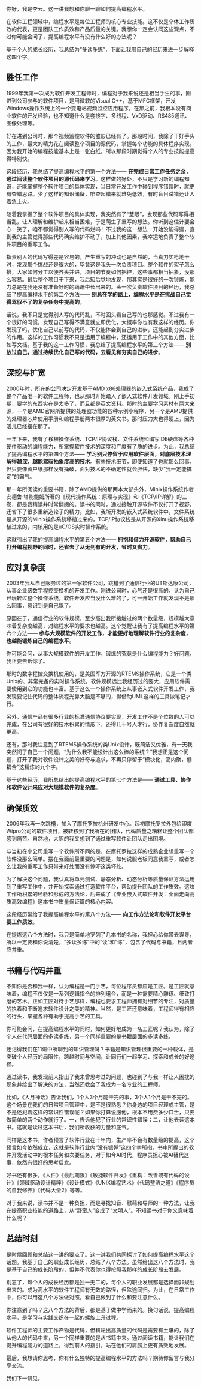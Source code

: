 你好，我是李云。这一讲我想和你聊一聊如何提高编程水平。

在软件工程领域中，编程水平是每位工程师的核心专业技能。这不仅是个体工作质效的代表，更是团队工作质效和产品质量的关键。我想你一定会认同这些观点，不过你可能会问了，提高编程水平有没有什么好的办法呢？

基于个人的成长经历，我总结为“多读多练”，下面让我用自己的经历来进一步解释这四个字。

## 胜任工作

1999年我第一次成为软件开发工程师时，编程对于我来说还是相当手生的事，刚进到公司参与的软件项目，是用微软的Visual C++，基于MFC框架，开发Windows操作系统上的一个变电站视频监控应用程序。在那之前，我根本没有商业软件的开发经验，也不知道什么是套接字、多线程、VxD驱动、RS485通讯、图像处理等。

好在进到公司时，那个视频监控软件的雏形已经有了。那段时间，我除了干好手头的工作，最大的精力花在阅读整个项目的源代码，掌握每个功能的具体程序实现。因为我开始的编程技能基本上是一张白纸，所以那段时期觉得个人的专业技能提高得特别快。

这段经历，我总结了提高编程水平的第一个方法—— **在完成日常工作任务之余，通过阅读整个软件项目的源代码来学习**。这样做的好处，不只是学习新的编程知识，还能掌握整个软件项目的具体实现，当日常开发工作中碰到程序错误时，就更有查错思路。少了这样的知识储备，咱查起错来就难免低效，有时盲目试错还让人着急上火。

随着我掌握了整个软件项目的具体实现，我突然有了“慧眼”，发现那些代码写得相当乱，让人理解和维护起来相当困难，于是萌生了重写的想法。你听到这估计要会心一笑了，咱不都觉得别人写的代码烂吗！不过我的这一想法一开始没能得逞，直到我的主管觉得那些代码确实维护不动了，加上其他因素，我幸运地负责了整个软件项目的重写工作。

指责别人的代码写得差是容易的，产生重写的冲动也是自然的，当真刀实枪地干时，发现那个挑战还是很大的，毕竟这是我头一次负责项目。整个软件的架子怎么搭，大家如何分工以便齐头并进，项目的节奏如何把控，这些事都相当抽象，没那么容易。最后整个项目干下来，我后知后觉地发现，那其实是很好的一次锻炼，能力总是在我还没有准备好时的蹒跚中长出来的。头一次负责软件项目的经历，我总结了提高编程水平的第二个方法—— **别总在学的路上，编程水平是在挑战自己觉得驾驭不了的复杂任务中提高的**。

话说，我不只是觉得别人写的代码乱，不时回头看自己写的也那感觉。不过我有一个很好的习惯，发现自己写得不满意就立即优化，大概率你也有我这样的经历。你发现了吗，优化自己以前写的代码，不仅能体会到自己的进步，还能起到夯实进步的作用。这样的工作习惯我不只是运用于编程中，还运用于工作中的其他方面，比如写文档。基于我的这一工作习惯，我总结了提高编程水平的第三个方法—— **别放过自己，通过持续优化自己写的代码，去看见和夯实自己的进步**。

## 深挖与扩宽

2000年时，所在的公司决定开发基于AMD x86处理器的嵌入式系统产品，我成了整个产品唯一的软件工程师，也从那时开始踏入了嵌入式软件开发领域。刚上手初期，要学的东西实在是太多了，而且都是英文资料。那时的主要学习素材有两大来源，一个是AMD官网所提供的处理器功能的各种示例小程序，另一个是AMD提供的处理器芯片使用手册和编程手册两本很厚的英文书。那时压力大也得硬上，因为活儿已经摆在那了。

一年下来，我有了移植操作系统、TCP/IP协议栈、文件系统和编写IDE硬盘等各种硬件驱动的编程能力，所掌握软件技术的深度和广度有了质的进步。为此，我总结了提高编程水平的第四个方法—— **学习别只停留于应用软件层面，对底层技术理解得越深，越能驾驭抽象度高的技术**。有些技术细节，即便知道了也就那么回事，但只要像窗户纸那样没有捅破，面对技术的不确定性就会胆怯，缺少“我一定能搞定”的霸气。

那一年所阅读的重要书籍，除了AMD提供的那两本大部头外，Minix操作系统作者安德鲁·塔能鲍姆所著的《现代操作系统：原理与实现》和《TCP/IP详解》的三卷，都是我精读并时常翻阅的。读书的同时，通过接触开源软件不仅打开了视野，还省下了很多重新造轮子的精力。比如，我所开发的嵌入式系统软件中，文件系统是从开源的Minix操作系统移植过来的，TCP/IP协议栈是从开源的Xinu操作系统移植过来的，内核用的是uC/OS实时操作系统。

这就引出了我的提高编程水平的第五个方法—— **拥抱和借力开源软件，帮助自己打开编程视野的同时，还省去了从无到有的开发，省时又省力**。

## 应对复杂度

2003年我从自己服务过的第一家软件公司，跳槽到了通信行业的UT斯达康公司，从事企业级数字程控交换机的开发工作。刚进公司时，心气还是很高的，认为自己已玩转过整个操作系统，软件开发应当没什么难的了，可一开始工作就发现不是那么回事，意识到是自己飘了。

原因在于，通信行业的软件规模，至少高出我所接触过的两个数量级，规模越大意味着复杂度越高，对编程水平的要求也越高。这个觉醒让我有了提高编程水平的第六个方法—— **参与大规模软件的开发工作，才能更好地理解软件行业的复杂度，也越能锻炼自己的编程水平**。

你可能会问，从事大规模软件的开发工作，锻炼的究竟是什么编程能力？好问题，我正要告诉你了。

那时的数字程控交换机使用的，是美国军方开源的RTEMS操作系统，它是一个类Unix的、非常完备的实时操作系统，软件规模远比我经历过的要大，应用软件需要使用到它的功能也丰富。基于这么一个操作系统上从事嵌入式软件开发工作，我发现要记住代码的整体流程光靠大脑是不够的，得借助UML这样的工具做笔记才行。

另外，通信产品有很多行业的标准通信协议要实现，开发工作不是个位数的人可以完成，在公司有很好的技术积累的情形下，还得几十号人才行，协作复杂度自然就更高。

还有，那时我注意到了RTEMS操作系统的类Unix设计，既简洁又优雅，有一天我突然问了自己一个问题，“为什么我不能设计出这么棒的系统？”我想正是这个问题，打开了我对软件设计之美的好奇与追求，不再只停留于“模块化，高内聚，低耦合”这精炼的九个字。

基于这些经历，我所总结出的提高编程水平的第七个方法是—— **通过工具、协作和软件设计来应对大规模软件的复杂度**。

## 确保质效

2006年我再一次跳槽，加入了摩托罗拉杭州研发中心。起初摩托罗拉外包给印度Wipro公司的软件项目，被转移到了我所在的团队，代码质量之糟糕让整个团队都感到痛苦。自然地，大胆的我又想到了通过重写软件让团队走出困境。

与当初在小公司重写一个软件所不同的是，在摩托罗拉这样的成熟企业想重写一个软件没那么简单。摆在我面前最重要的问题是，如何说服老板同意我重写，或者怎么让我的重写工作只带来好处而没有惊吓这类坏处。

为了解决这个问题，我认真将单元测试、静态分析、动态分析等质量保证方法运用到了重写工作中，并开始探索通过打造软件平台，帮助提升团队的工作质效。这块工作所积累的经验和形成的方法论，后来成了《专业嵌入式软件开发：全面走向高质高效编程》这本书中质量保证篇的核心内容。

这段经历带给了我提高编程水平的第八个方法—— **向工作方法论和软件开发平台要工作质效**。

在提炼这八个方法时，我只是简单地罗列了几本书的名称，我担心给你带去误导，所以一定要和你说清楚。“多读多练”中的“读”和“练”，包含了代码与书籍，且两者应并重。

## 书籍与代码并重

不知你是否和我一样，认为编程是一门手艺，每位程序员都应是工匠。是工匠就意味着，编程不仅仅是一系列逻辑指令的排列组合，而是一种需要精心雕琢、细致打磨的艺术。正如工匠对待手艺那样，编程也要求工程师拥有对细节的专注，对质量的执着和不断追求软件设计之美的精神。当然，是工匠还意味着，工程师得有相应的行头，掌握各种有助于提高手艺的工具。

你可能会问，在提高编程水平的同时，如何更好地成为一名工匠呢？我认为，除了个人在代码层面的多读多练，另一个同样重要的是书籍层面的多读多练。

还记得我们在11讲中所聊到的知识管理吗？书籍是知识管理很重要的一种载体，是突破个人经历的局限性，跨越时间与空间，让同行们一起学习、探索和成长的好途径。

通过读书，我发现前人指出了我未曾思考过的问题，也碰到了与我一样让人困扰的现象并给出了解决的方法，当然还教会了我成为一名专业的工程师。

比如，《人月神话》告诉我们，1个人3个月能干完的事，3个人1个月是干不完的。这个场景在我们的日常项目管理中，是不是很熟悉？你身边的项目经理或主管，是不是还犯着这样的常识性错误呢？如果你打算说服他，根本不用费多少口舌，只要做简单的两个动作就行了。一，告诉他犯了行业的常识性错误；二，让他去读这本书。这就是读过这本书后，我们所收获的力量和底气。

同样是这本书，作者预言了软件行业在十年内，生产率不会有数量级的提高，这个预言如今依然成立，这就是软件行业内“没有银弹”这四个字所指。书中所提出的软件开发活动中的根本任务和次要任务，对于如今AI时代，程序员担心被AI替代这事，依然有很好的思考启发。

好书还有很多，《人件》《最后期限》《敏捷软件开发》《重构：改善既有代码的设计》《领域驱动设计精粹》《设计模式》《UNIX编程艺术》《代码整洁之道》《程序员的自我修养》《代码大全2》等等。

对于我来说，读书并不是一种负担，而是寻找知音、慰藉和导师的一种方法，让我在提高职业技能的道路上，从“野蛮人”变成了“文明人”。不知读书对于你又意味着什么呢？

## 总结时刻

是时候回顾和总结这一讲的要点了。这一讲我们共同探讨了如何提高编程水平这个话题。我基于自己的职业成长经历，总结了八个方法。虽然给出这八个方法时，我是基于自己的成长阶段的，但并不代表你也得按照我那样的成长阶段去发展。

别忘了，每个人的成长经历都是独一无二的，每个人的职业发展都是选择而非规划出来的。成为高水平的软件工程师有无数的路径，但殊途同归。为此，在日常工作中，你可以用这八个方法做对照，看自己做到了什么和要注意什么。

你注意到了吗？这八个方法的背后，都是基于做中学而来的。换句话说，提高编程水平，是学习与实践交织在一起的螺旋上升过程。

软件工程师的主要工作产物是代码，但耕耘出高质量的代码是需要有土壤的，除了从他人的代码中来，另一个同样重要的是从书籍中来。通过阅读书籍，能让我们在提升编程能力的道路上，得到前人的指引，站在他们的肩膀上更有质效地发展。

最后，我想请你思考，你有什么独特的提高编程水平的方法吗？期待你留言与我分享交流。

我们下一讲见。